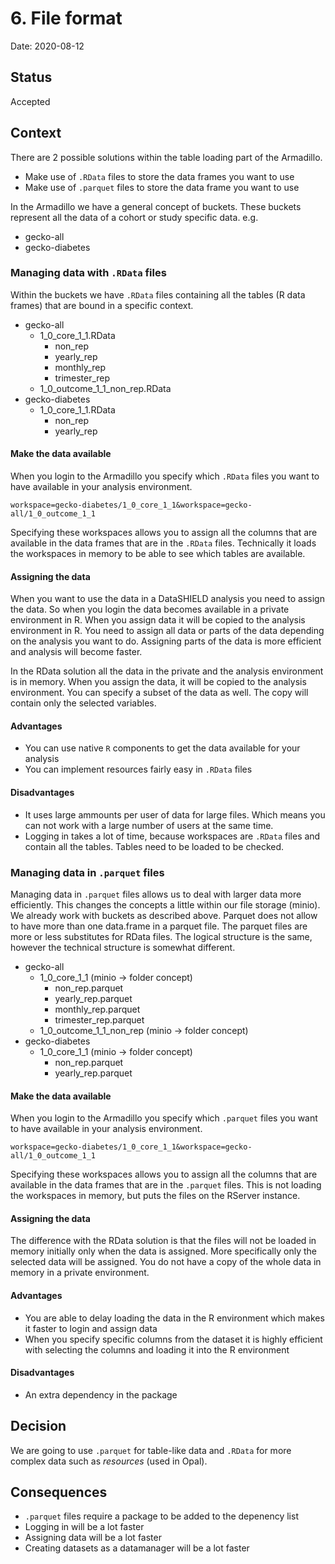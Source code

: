 # 6. File format

Date: 2020-08-12

## Status

Accepted

## Context
There are 2 possible solutions within the table loading part of the Armadillo.
- Make use of `.RData` files to store the data frames you want to use
- Make use of `.parquet` files to store the data frame you want to use

In the Armadillo we have a general concept of buckets. These buckets represent all the data of a cohort or study specific data. e.g.
- gecko-all
- gecko-diabetes

### Managing data with `.RData` files
Within the buckets we have `.RData` files containing all the tables (R data frames) that are bound in a specific context.
- gecko-all
  - 1_0_core_1_1.RData
    - non_rep
    - yearly_rep
    - monthly_rep
    - trimester_rep
  - 1_0_outcome_1_1_non_rep.RData
- gecko-diabetes
  - 1_0_core_1_1.RData
    - non_rep
    - yearly_rep

#### Make the data available
When you login to the Armadillo you specify which `.RData` files you want to have available in your analysis environment. 

`workspace=gecko-diabetes/1_0_core_1_1&workspace=gecko-all/1_0_outcome_1_1`

Specifying these workspaces allows you to assign all the columns that are available in the data frames that are in the `.RData` files.
Technically it loads the workspaces in memory to be able to see which tables are available.

#### Assigning the data
When you want to use the data in a DataSHIELD analysis you need to assign the data. So when you login the data becomes available in a private environment in R. When you assign data it will be copied to the analysis environment in R.
You need to assign all data or parts of the data depending on the analysis you want to do. Assigning parts of the data is more efficient and analysis will become faster.

In the RData solution all the data in the private and the analysis environment is in memory. When you assign the data, it will be copied to the analysis environment. You can specify a subset of the data as well. The copy will contain only the selected variables.

#### Advantages
- You can use native `R` components to get the data available for your analysis
- You can implement resources fairly easy in `.RData` files

#### Disadvantages
- It uses large ammounts per user of data for large files. Which means you can not work with a large number of users at the same time.
- Logging in takes a lot of time, because workspaces are `.RData` files and contain all the tables. Tables need to be loaded to be checked.

### Managing data in `.parquet` files
Managing data in `.parquet` files allows us to deal with larger data more efficiently. This changes the concepts a little within our file storage (minio). We already work with buckets as described above. Parquet does not allow to have more than one data.frame in a parquet file. The parquet files are more or less substitutes for RData files. The logical structure is the same, however the technical structure is somewhat different.

- gecko-all
  - 1_0_core_1_1 (minio -> folder concept)
    - non_rep.parquet
    - yearly_rep.parquet
    - monthly_rep.parquet
    - trimester_rep.parquet
  - 1_0_outcome_1_1_non_rep (minio -> folder concept)
- gecko-diabetes
  - 1_0_core_1_1 (minio -> folder concept)
    - non_rep.parquet
    - yearly_rep.parquet

#### Make the data available
When you login to the Armadillo you specify which `.parquet` files you want to have available in your analysis environment. 

`workspace=gecko-diabetes/1_0_core_1_1&workspace=gecko-all/1_0_outcome_1_1`

Specifying these workspaces allows you to assign all the columns that are available in the data frames that are in the `.parquet` files.
This is not loading the workspaces in memory, but puts the files on the RServer instance.

#### Assigning the data
The difference with the RData solution is that the files will not be loaded in memory initially only when the data is assigned. More specifically only the selected data will be assigned. You do not have a copy of the whole data in memory in a private environment.

#### Advantages
- You are able to delay loading the data in the R environment which makes it faster to login and assign data
- When you specify specific columns from the dataset it is highly efficient with selecting the columns and loading it into the R environment

#### Disadvantages
- An extra dependency in the package

## Decision
We are going to use `.parquet` for table-like data and `.RData` for more complex data such as *resources* (used in Opal).

## Consequences
- `.parquet` files require a package to be added to the depenency list
- Logging in will be a lot faster 
- Assigning data will be a lot faster
- Creating datasets as a datamanager will be a lot faster
